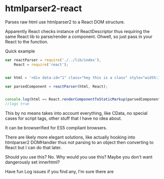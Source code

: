 htmlparser2-react
================

Parses raw html use htmlparser2 to a React DOM structure.

Apparently React checks instance of ReactDescriptor thus requiring the same React lib to parse/render a component. Ohwell, so just pass in your React to the function.

Quick example
```javascript
var reactParser = require('./../lib/index'),
	React = require('react');


var html = '<div data-id="1" class="hey this is a class" style="width:100%;height: 100%;"><article id="this-article"><p>hey this is a paragraph</p><div><ul><li>1</li><li>2</li><li>3</li></ul></div></article></div>';

var parsedComponent = reactParser(html, React);


console.log(html == React.renderComponentToStaticMarkup(parsedComponent));
//logs true
```


This by no means takes into account everything, like CData, no special cases for script tags, other stuff that I have no idea about.

It can be browserified for ES5 compliant browsers.

There are likely more elegant solutions, like actually hooking into htmlparser2 DOMHandler thus not parsing to an object then converting to React but I can do that later.


Should you use this? No.
Why would you use this? Maybe you don't want dangerously set innerhtml?

Have fun
Log issues if you find any, I'm sure there are